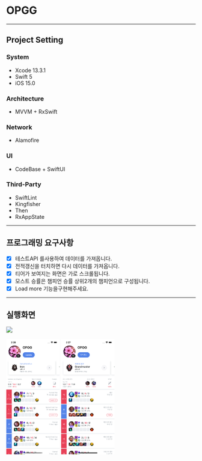 # OPGG

------

## Project Setting

### System

* Xcode 13.3.1
* Swift 5
* iOS 15.0

### Architecture

* MVVM + RxSwift

### Network

* Alamofire

### UI

* CodeBase + SwiftUI 

### Third-Party

- SwiftLint
- Kingfisher
- Then
- RxAppState

------

## 프로그래밍 요구사항

- [x] 테스트API 를사용하여 데이터를 가져옵니다.
- [x] 전적갱신을 터치하면 다시 데이터를 가져옵니다.
- [x] 티어가 보여지는 화면은 가로 스크롤됩니다.
- [x] 모스트 승률은 챔피언 승률 상위2개의 챔피언으로 구성됩니다.
- [x] Load more 기능을구현해주세요.

------

## 실행화면

![](./readmeImage/play.gif)

<img src="./readmeImage/eng.png" style="zoom:30%;" />

<img src="./readmeImage/kor.png" style="zoom:30%;" />
